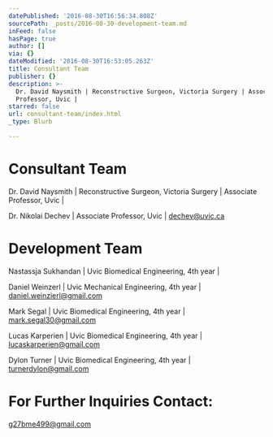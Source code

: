 ```yaml
---
datePublished: '2016-08-30T16:56:34.808Z'
sourcePath: _posts/2016-08-30-development-team.md
inFeed: false
hasPage: true
author: []
via: {}
dateModified: '2016-08-30T16:53:05.263Z'
title: Consultant Team
publisher: {}
description: >-
  Dr. David Naysmith | Reconstructive Surgeon, Victoria Surgery | Associate
  Professor, Uvic |
starred: false
url: consultant-team/index.html
_type: Blurb

---
```

# Consultant Team

Dr. David Naysmith | Reconstructive Surgeon, Victoria Surgery | Associate Professor, Uvic |

Dr. Nikolai Dechev | Associate Professor, Uvic | [dechev@uvic.ca][0]

# Development Team

Nastassja Sukhandan | Uvic Biomedical Engineering, 4th year |

Daniel Weinzerl | Uvic Mechanical Engineering, 4th year | [daniel.weinzierl@gmail.com][1]

Mark Segal | Uvic Biomedical Engineering, 4th year | [mark.segal30@gmail.com][2]

Lucas Karperien | Uvic Biomedical Engineering, 4th year | [lucaskarperien@gmail.com][3]

Dylon Turner | Uvic Biomedical Engineering, 4th year | [turnerdylon@gmail.com][4]

# For Further Inquiries Contact:

[g27bme499@gmail.com][5]

​

[0]: mailto:dechev@uvic.ca
[1]: mailto:daniel.weinzierl@gmail.com
[2]: mailto:mark.segal30@gmail.com
[3]: mailto:lucaskarperien@gmail.com
[4]: mailto:turnerdylon@gmail.com
[5]: mailto:g27bme499@gmail.com